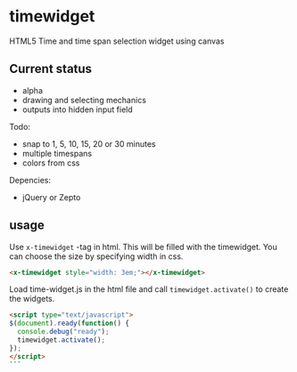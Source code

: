 # timewidget
HTML5 Time and time span selection widget using canvas

## Current status
- alpha
- drawing and selecting mechanics
- outputs into hidden input field

Todo:
- snap to 1, 5, 10, 15, 20 or 30 minutes
- multiple timespans
- colors from css

Depencies:
- jQuery or Zepto

## usage

Use `x-timewidget` -tag in html. This will be filled with the timewidget. You can choose the size by specifying width in css.

```html
<x-timewidget style="width: 3em;"></x-timewidget>
```

Load time-widget.js in the html file and call `timewidget.activate()` to create the widgets.

````html
<script type="text/javascript">
$(document).ready(function() {
  console.debug("ready");
  timewidget.activate();
});
</script>
```
